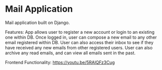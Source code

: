 # Mail Application
 
Mail application built on Django.

Features:
App allows user to register a new account or login to an existing one within DB.
Once logged in, user can compose a new email to any other email registered within DB.
User can also access their inbox to see if they have received any new emails from other registered users. 
User can also archive any read emails, and can view all emails sent in the past.

Frontend Functionality:
https://youtu.be/5RAlQFz3Cug
